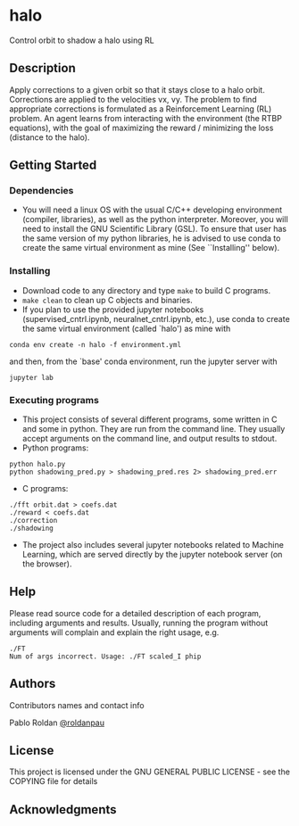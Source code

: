 # halo

Control orbit to shadow a halo using RL

## Description

Apply corrections to a given orbit so that it stays close to a halo orbit. 
Corrections are applied to the velocities vx, vy. The problem to find
appropriate corrections is formulated as a Reinforcement Learning (RL) problem.
An agent learns from interacting with the environment (the RTBP equations),
with the goal of maximizing the reward / minimizing the loss (distance to the
halo).

## Getting Started

### Dependencies

* You will need a linux OS with the usual C/C++ developing
environment (compiler, libraries), as well as the python interpreter. Moreover,
you will need to install the GNU Scientific Library (GSL).
To ensure that user has the same version of my python libraries, he is advised
to use conda to create the same virtual environment as mine (See ``Installing''
below).

### Installing

* Download code to any directory and type `make` to build C programs.
* `make clean` to clean up C objects and binaries.
* If you plan to use the provided jupyter notebooks (supervised_cntrl.ipynb,
neuralnet_cntrl.ipynb, etc.), use conda to create the same virtual
environment (called `halo') as mine with
```
conda env create -n halo -f environment.yml
```
and then, from the `base' conda environment, run the jupyter server with
```
jupyter lab
```

### Executing programs

* This project consists of several different programs, some written in C and
  some in python. They are run from the command line. They usually accept
  arguments on the command line, and output results to stdout. 
* Python programs: 
```
python halo.py
python shadowing_pred.py > shadowing_pred.res 2> shadowing_pred.err
```
* C programs:
```
./fft orbit.dat > coefs.dat
./reward < coefs.dat
./correction
./shadowing
```
* The project also includes several jupyter notebooks related to Machine
Learning, which are served directly by the jupyter notebook server (on the
browser).

## Help

Please read source code for a detailed description of each program, including
arguments and results. Usually, running the program without arguments will
complain and explain the right usage, e.g.
```
./FT
Num of args incorrect. Usage: ./FT scaled_I phip
```

## Authors

Contributors names and contact info

Pablo Roldan
[@roldanpau](https://www.linkedin.com/in/pauroldan/)

<!---
## Version History

* 0.2
    * Various bug fixes and optimizations
    * See [commit change]() or See [release history]()
* 0.1
    * Initial Release
-->

## License

This project is licensed under the GNU GENERAL PUBLIC LICENSE - see the COPYING file for details

## Acknowledgments

<!---
Inspiration, code snippets, etc.
* [awesome-readme](https://github.com/matiassingers/awesome-readme)
* [PurpleBooth](https://gist.github.com/PurpleBooth/109311bb0361f32d87a2)
* [dbader](https://github.com/dbader/readme-template)
* [zenorocha](https://gist.github.com/zenorocha/4526327)
* [fvcproductions](https://gist.github.com/fvcproductions/1bfc2d4aecb01a834b46)
-->
